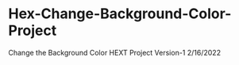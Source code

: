 # Hex-Change-Background-Color-Project

Change the Background Color HEXT Project
Version-1 2/16/2022
